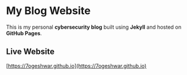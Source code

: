 # My Blog Website

This is my personal **cybersecurity blog** built using **Jekyll** and hosted on **GitHub Pages**.

##  Live Website
[https://7ogeshwar.github.io](https://7ogeshwar.github.io)
